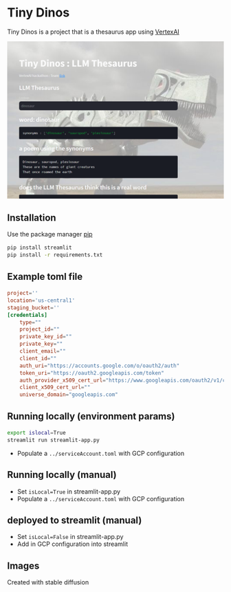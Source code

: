 # Tiny Dinos

Tiny Dinos is a project that is a thesaurus app using [VertexAI](https://cloud.google.com/vertex-ai)

![](app_screenshot.png)

## Installation
Use the package manager [pip](https://pip.pypa.io/en/stable/) 
```bash
pip install streamlit
pip install -r requirements.txt
```

## Example toml file
```toml
project=''
location='us-central1'
staging_bucket=''
[credentials]
    type=""
    project_id=""
    private_key_id=""
    private_key=""
    client_email=""
    client_id=""
    auth_uri="https://accounts.google.com/o/oauth2/auth"
    token_uri="https://oauth2.googleapis.com/token"
    auth_provider_x509_cert_url="https://www.googleapis.com/oauth2/v1/certs"
    client_x509_cert_url=""
    universe_domain="googleapis.com"
```

## Running locally (environment params)
```bash
export islocal=True
streamlit run streamlit-app.py
```
* Populate a ```../serviceAccount.toml``` with GCP configuration

## Running locally (manual)
* Set ```isLocal=True``` in streamlit-app.py
* Populate a ```../serviceAccount.toml``` with GCP configuration

## deployed to streamlit (manual)
* Set ```isLocal=False``` in streamlit-app.py
* Add in GCP configuration into streamlit 



## Images
Created with stable diffusion

